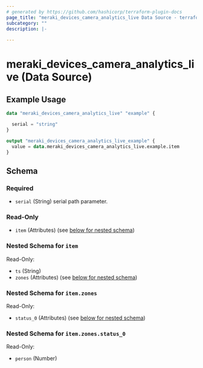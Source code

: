 ```yaml
---
# generated by https://github.com/hashicorp/terraform-plugin-docs
page_title: "meraki_devices_camera_analytics_live Data Source - terraform-provider-meraki"
subcategory: ""
description: |-
  
---
```


# meraki_devices_camera_analytics_live (Data Source)



## Example Usage

```terraform
data "meraki_devices_camera_analytics_live" "example" {

  serial = "string"
}

output "meraki_devices_camera_analytics_live_example" {
  value = data.meraki_devices_camera_analytics_live.example.item
}
```

<!-- schema generated by tfplugindocs -->
## Schema

### Required

- `serial` (String) serial path parameter.

### Read-Only

- `item` (Attributes) (see [below for nested schema](#nestedatt--item))

<a id="nestedatt--item"></a>
### Nested Schema for `item`

Read-Only:

- `ts` (String)
- `zones` (Attributes) (see [below for nested schema](#nestedatt--item--zones))

<a id="nestedatt--item--zones"></a>
### Nested Schema for `item.zones`

Read-Only:

- `status_0` (Attributes) (see [below for nested schema](#nestedatt--item--zones--status_0))

<a id="nestedatt--item--zones--status_0"></a>
### Nested Schema for `item.zones.status_0`

Read-Only:

- `person` (Number)
